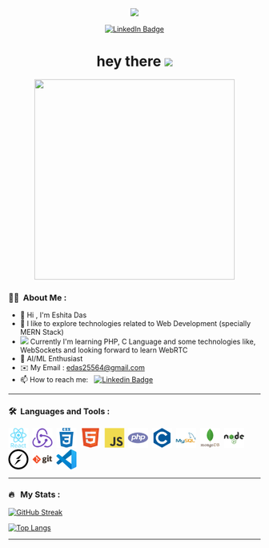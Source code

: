 <div id="header" align="center">
  <img src="https://media.giphy.com/media/aIJDrOomj81MQZz2uO/giphy.gif?cid=ecf05e47h2ifedv3pfrmf6ktz3vbju6h6gcv7gt2e5b4wixc&ep=v1_stickers_search&rid=giphy.gif&ct=s" width="200"/>
</div>
<p align="center">
<a href="https://www.linkedin.com/in/eshita-das-084b962b0?lipi=urn%3Ali%3Apage%3Ad_flagship3_profile_view_base_contact_details%3Bp3b4%2BkSlQH%2BWd%2BMqs5DsMg%3D%3D"><img src="https://img.shields.io/badge/LinkedIn-blue?style=for-the-badge&logo=linkedin&logoColor=white" alt="LinkedIn Badge"></a>
</p>


<h1 align="center">hey there <img src="https://media.giphy.com/media/hvRJCLFzcasrR4ia7z/giphy.gif" width="40"></h1>

<p align="center"><img src="https://media.giphy.com/media/HzPtbOKyBoBFsK4hyc/giphy.gif?cid=790b7611kgygqgc3kztd2eu1zlo5bafjjb8tb6zr7n7ny5ni&ep=v1_gifs_search&rid=giphy.gif&ct=g" width="400" height="400"  /></p>

### :woman_technologist: &nbsp;About Me :

- 👋 Hi , I'm Eshita Das
- 👀 I like to explore technologies related to Web Development (specially MERN Stack)
- <img src="https://media.giphy.com/media/WUlplcMpOCEmTGBtBW/giphy.gif" width="30"> Currently I'm learning PHP, C Language and some technologies like, WebSockets and looking forward to learn WebRTC
- 🌱 AI/ML Enthusiast
- ✉️ My Email : edas25564@gmail.com
- 📫 How to reach me: &nbsp; [![Linkedin Badge](https://img.shields.io/badge/-Eshita-blue?style=flat&logo=Linkedin&logoColor=white)](https://www.linkedin.com/in/eshita-das-084b962b0?lipi=urn%3Ali%3Apage%3Ad_flagship3_profile_view_base_contact_details%3Bp3b4%2BkSlQH%2BWd%2BMqs5DsMg%3D%3D)

---
### 🛠 &nbsp;Languages and Tools :

<p>
<img src="https://github.com/devicons/devicon/blob/master/icons/react/react-original-wordmark.svg" title="React" alt="React" width="40" height="40"/>&nbsp;
<img src="https://github.com/devicons/devicon/blob/master/icons/redux/redux-original.svg" title="Redux" alt="Redux " width="40" height="40"/>&nbsp;
<img src="https://github.com/devicons/devicon/blob/master/icons/css3/css3-plain-wordmark.svg"  title="CSS3" alt="CSS" width="40" height="40"/>&nbsp;
<img src="https://github.com/devicons/devicon/blob/master/icons/html5/html5-original.svg" title="HTML5" alt="HTML" width="40" height="40"/>&nbsp;
<img src="https://github.com/devicons/devicon/blob/master/icons/javascript/javascript-original.svg" title="JavaScript" alt="JavaScript" width="40" height="40"/>&nbsp;
<img src="https://github.com/devicons/devicon/blob/master/icons/php/php-plain.svg" title="PHP" **alt="PHP" width="40" height="40"/>&nbsp;
<img src="https://github.com/devicons/devicon/blob/master/icons/c/c-plain.svg" title="C" **alt="C" width="40" height="40"/>&nbsp;
<img src="https://github.com/devicons/devicon/blob/master/icons/mysql/mysql-original-wordmark.svg" title="MySQL"  alt="MySQL" width="40" height="40"/>&nbsp;
<img src="https://github.com/devicons/devicon/blob/master/icons/mongodb/mongodb-original-wordmark.svg" title="mongoDB"  alt="mongoDB" width="40" height="40"/>&nbsp;
<img src="https://github.com/devicons/devicon/blob/master/icons/nodejs/nodejs-original-wordmark.svg" title="NodeJS" alt="NodeJS" width="40" height="40"/>&nbsp;
<img src="https://github.com/devicons/devicon/blob/master/icons/socketio/socketio-original.svg" title="SocketIo" alt="SocketIo" width="40" height="40"/>&nbsp;
<img src="https://github.com/devicons/devicon/blob/master/icons/git/git-original-wordmark.svg" title="Git" **alt="Git" width="40" height="40"/>&nbsp;
<img src="https://github.com/devicons/devicon/blob/master/icons/vscode/vscode-original.svg" title="VS_Code" alt="VS_Code" width="40" height="40"/>&nbsp;

</p>

---

### 🔥 &nbsp; My Stats :
[![GitHub Streak](http://github-readme-streak-stats.herokuapp.com?user=Edasgh&theme=dark&background=000000)](https://git.io/streak-stats)

[![Top Langs](https://github-readme-stats.vercel.app/api/top-langs/?username=Edasgh&layout=compact&theme=vision-friendly-dark)](https://github.com/anuraghazra/github-readme-stats)

---
